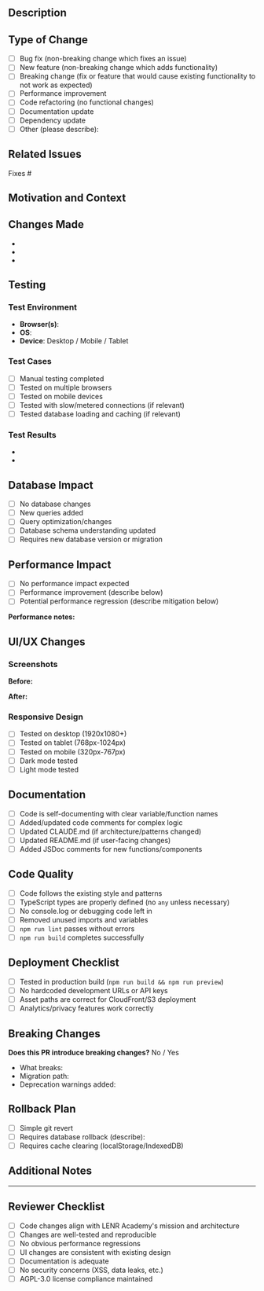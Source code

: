 ## Description

<!-- Provide a clear and concise description of what this PR does -->

## Type of Change

<!-- Check all that apply -->

- [ ] Bug fix (non-breaking change which fixes an issue)
- [ ] New feature (non-breaking change which adds functionality)
- [ ] Breaking change (fix or feature that would cause existing functionality to not work as expected)
- [ ] Performance improvement
- [ ] Code refactoring (no functional changes)
- [ ] Documentation update
- [ ] Dependency update
- [ ] Other (please describe):

## Related Issues

<!-- Link to related issues using keywords: Fixes #123, Closes #456, Relates to #789 -->

Fixes #

## Motivation and Context

<!-- Why is this change required? What problem does it solve? -->

## Changes Made

<!-- Provide a detailed list of changes -->

-
-
-

## Testing

<!-- Describe the testing you've performed -->

### Test Environment

- **Browser(s)**:
- **OS**:
- **Device**: Desktop / Mobile / Tablet

### Test Cases

<!-- Describe specific scenarios you tested -->

- [ ] Manual testing completed
- [ ] Tested on multiple browsers
- [ ] Tested on mobile devices
- [ ] Tested with slow/metered connections (if relevant)
- [ ] Tested database loading and caching (if relevant)

### Test Results

<!-- Describe what you verified works correctly -->

-
-

## Database Impact

<!-- Check all that apply -->

- [ ] No database changes
- [ ] New queries added
- [ ] Query optimization/changes
- [ ] Database schema understanding updated
- [ ] Requires new database version or migration

## Performance Impact

<!-- Consider the 207MB database and client-side execution -->

- [ ] No performance impact expected
- [ ] Performance improvement (describe below)
- [ ] Potential performance regression (describe mitigation below)

**Performance notes:**

## UI/UX Changes

<!-- If this PR affects the user interface -->

### Screenshots

<!-- Add screenshots showing before/after if applicable -->

**Before:**

**After:**

### Responsive Design

- [ ] Tested on desktop (1920x1080+)
- [ ] Tested on tablet (768px-1024px)
- [ ] Tested on mobile (320px-767px)
- [ ] Dark mode tested
- [ ] Light mode tested

## Documentation

<!-- Check all that apply -->

- [ ] Code is self-documenting with clear variable/function names
- [ ] Added/updated code comments for complex logic
- [ ] Updated CLAUDE.md (if architecture/patterns changed)
- [ ] Updated README.md (if user-facing changes)
- [ ] Added JSDoc comments for new functions/components

## Code Quality

<!-- Ensure code quality standards -->

- [ ] Code follows the existing style and patterns
- [ ] TypeScript types are properly defined (no `any` unless necessary)
- [ ] No console.log or debugging code left in
- [ ] Removed unused imports and variables
- [ ] `npm run lint` passes without errors
- [ ] `npm run build` completes successfully

## Deployment Checklist

<!-- For production deployments -->

- [ ] Tested in production build (`npm run build && npm run preview`)
- [ ] No hardcoded development URLs or API keys
- [ ] Asset paths are correct for CloudFront/S3 deployment
- [ ] Analytics/privacy features work correctly

## Breaking Changes

<!-- If this is a breaking change, describe the impact and migration path -->

**Does this PR introduce breaking changes?** No / Yes

<!-- If yes, describe: -->
- What breaks:
- Migration path:
- Deprecation warnings added:

## Rollback Plan

<!-- How can this change be reverted if needed? -->

- [ ] Simple git revert
- [ ] Requires database rollback (describe):
- [ ] Requires cache clearing (localStorage/IndexedDB)

## Additional Notes

<!-- Any additional information, context, or screenshots -->

---

## Reviewer Checklist

<!-- For reviewers -->

- [ ] Code changes align with LENR Academy's mission and architecture
- [ ] Changes are well-tested and reproducible
- [ ] No obvious performance regressions
- [ ] UI changes are consistent with existing design
- [ ] Documentation is adequate
- [ ] No security concerns (XSS, data leaks, etc.)
- [ ] AGPL-3.0 license compliance maintained

